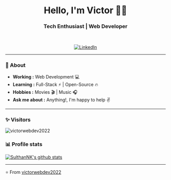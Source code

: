 <h1 align="center"> Hello, I'm Victor 👨‍💻 </h1>

<h3 align="center">  Tech Enthusiast | Web Developer </h3> <br>

<p align="center"> 
<a href="https://www.linkedin.com/in/victor-guerra-a78b18212/"><img alt="LinkedIn" src="https://img.shields.io/badge/-Victor_Guerra-blue?style=flat-square&logo=Linkedin&logoColor=white&link=https://www.linkedin.com/in/sulthannk/"></a>
</p>

---------------------------------------------------------------------------------------------------------------------------------------------------------------------------------
### 🤔 About
-  **Working :**  Web Development :computer:
-  **Learning :** Full-Stack :zap: | Open-Source :fire:	
-  **Hobbies :** Movies :clapper: | Music :headphones:
-  **Ask me about :** Anything!, I'm happy to help :v:

---------------------------------------------------------------------------------------------------------------------------------------------------------------------------------
### ✨ Visitors 

<p align="left"> <img src="https://komarev.com/ghpvc/?username=victorwebdev2022" alt="victorwebdev2022" /> </p>

### 📊 Profile stats

[![SulthanNK's github stats](https://github-readme-stats.vercel.app/api?username=victorwebdev2022&show_icons=true&title_color=fff&icon_color=79ff97&text_color=9f9f9f&bg_color=151515)](https://github.com/victorwebdev2022/github-readme-stats)

-------------------------------------------------------------------------------------------------------------------------------------------------------------------------------

⭐️ From [victorwebdev2022](http://www.github.com/victorwebdev2022)
